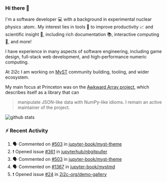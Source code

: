 ### Hi there 👋 

I'm a software developer 💻 with a background in experimental nuclear physics :atom:. My interest lies in tools :wrench: to improve productivity :chart_with_upwards_trend: and scientific insight :telescope:, including rich documentation 📚, interactive computing 🧮, and more! 

I have experience in many aspects of software engineering, including game design, full-stack web development, and high-performance numeric computing. 

At 2i2c I am working on [MyST](https://github.com/jupyter-book/mystmd) community building, tooling, and wider ecosystem. 

My main focus at Princeton was on the [Awkward Array project](awkward-array.org/), which describes itself as a library that can 
> manipulate JSON-like data with NumPy-like idioms. I remain an active maintainer of the project. 

![github stats](https://github-readme-stats.vercel.app/api?username=agoose77&show_icons=true&hide_rank=true&hide_title=true&bg_color=30,e76445,904e95&text_color=efe3ec&icon_color=efe3ec)
<!--
**agoose77/agoose77** is a ✨ _special_ ✨ repository because its `README.md` (this file) appears on your GitHub profile.

Here are some ideas to get you started:

- 🔭 I’m currently working on ...
- 🌱 I’m currently learning ...
- 👯 I’m looking to collaborate on ...
- 🤔 I’m looking for help with ...
- 💬 Ask me about ...
- 📫 How to reach me: ...
- 😄 Pronouns: ...
- ⚡ Fun fact: ...
-->

### :zap: Recent Activity

<!--START_SECTION:activity-->
1. 🗣 Commented on [#503](https://github.com/jupyter-book/myst-theme/pull/503#issuecomment-2515703642) in [jupyter-book/myst-theme](https://github.com/jupyter-book/myst-theme)
2. ❗ Opened issue [#361](https://github.com/jupyterhub/nbgitpuller/issues/361) in [jupyterhub/nbgitpuller](https://github.com/jupyterhub/nbgitpuller)
3. 🗣 Commented on [#503](https://github.com/jupyter-book/myst-theme/pull/503#issuecomment-2515693801) in [jupyter-book/myst-theme](https://github.com/jupyter-book/myst-theme)
4. 🗣 Commented on [#1367](https://github.com/jupyter-book/mystmd/issues/1367#issuecomment-2515548584) in [jupyter-book/mystmd](https://github.com/jupyter-book/mystmd)
5. ❗ Opened issue [#24](https://github.com/2i2c-org/demo-gallery/issues/24) in [2i2c-org/demo-gallery](https://github.com/2i2c-org/demo-gallery)
<!--END_SECTION:activity-->
